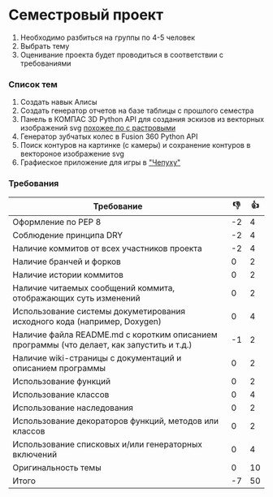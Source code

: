 # Семестровый проект

1. Необходимо разбиться на группы по 4-5 человек
2. Выбрать тему
3. Оценивание проекта будет проводиться в соответствии с требованиями

### Список тем
1. Создать навык Алисы
2. Создать генератор отчетов на базе таблицы с прошлого семестра
3. Панель в КОМПАС 3D Python API для создания эскизов из векторных изображений svg [похожее по с растровыми](https://www.youtube.com/watch?v=a-bPY6oCj48)
4. Генератор зубчатых колес в Fusion 360 Python API
5. Поиск контуров на картинке (с камеры) и сохранение контуров в вектороное изображение svg
6. Графиеское приложение для игры в ["Чепуху"](https://play-plan.ru/games/v-puteshestvii/chepukha/)

### Требования
| Требование | :-1: | :+1: |
|------------|------|------|
|Оформление по PEP 8| -2 |4|
|Соблюдение принципа DRY|-2|4|
|Наличие коммитов от всех участников проекта| -2 |4|
|Наличие бранчей и форков|0|2|
|Наличие истории коммитов|0|2|
|Наличие читаемых сообщений коммита, отображающих суть изменений|0|2|
|Использование системы докуметирования исходного кода (например, Doxygen)|0|4|
|Наличие файла README.md с коротким описанием программы (что делает, как запустить и т.д.)|-1|2|
|Наличие wiki-страницы с документаций и описанием программы|0|2|
|Использование функций|0|2|
|Использование классов|0|4|
|Использование наследования|0|2|
|Использование декораторов функций, методов или классов|0|2|
|Использование списковых и/или генераторных включений|0|4|
|Оригинальность темы|0|10|
Итого|-7|50
